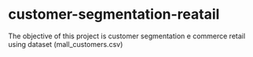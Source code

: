 # customer-segmentation-reatail
The objective of this project is customer segmentation e commerce retail using dataset (mall_customers.csv) 
